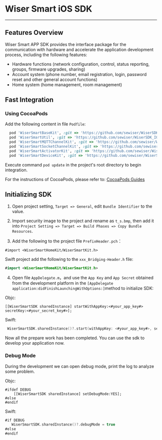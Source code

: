 # Wiser Smart iOS SDK

---


## Features Overview

Wiser Smart APP SDK provides the interface package for the communication with hardware and accelerate the application development process, including the following features:

- Hardware functions (network configuration, control, status reporting, groups, firmware upgrades, sharing)
- Account system (phone number, email registration, login, password reset and other general account functions)
- Home system (home management, room management)

## Fast Integration

### Using CocoaPods

Add the following content in file `Podfile`:

```ruby
  pod 'WiserSmartBaseKit', :git => 'https://github.com/sewiser/WiserSDK_IOS.git', :tag => '3.14.2'
  pod 'WiserSmartUtil', :git => 'https://github.com/sewiser/WiserSDK_IOS.git', :tag => '3.14.2'
  pod 'WiserSmartMQTTChannelKit', :git => 'https://github.com/sewiser/WiserSDK_IOS.git', :tag => '3.14.2'
  pod 'WiserSmartSocketChannelKit', :git => 'https://github.com/sewiser/WiserSDK_IOS.git', :tag => '3.14.2'
  pod 'WiserSmartActivatorKit', :git => 'https://github.com/sewiser/WiserSDK_IOS.git', :tag => '3.14.2'
  pod 'WiserSmartDeviceKit', :git => 'https://github.com/sewiser/WiserSDK_IOS.git', :tag => '3.14.2'
```

Execute command `pod update` in the project's root directory to begin integration.

For the instructions of CocoaPods, please refer to: [CocoaPods Guides](https://guides.cocoapods.org/)

## Initializing SDK

1. Open project setting, `Target => General`, edit `Bundle Identifier` to the value.

2. Import security image to the project and rename as `t_s.bmp`, then add it into `Project Setting => Target => Build Phases => Copy Bundle Resources`.

3. Add the following to the project file `PrefixHeader.pch`：

```objc
#import <WiserSmartHomeKit/WiserSmartKit.h>
```

Swift project add the following to the `xxx_Bridging-Header.h` file:

```swift
#import <WiserSmartHomeKit/WiserSmartKit.h>
```

4. Open file `AppDelegate.m`，and use the `App Key` and `App Secret` obtained from the development platform in the `[AppDelegate application:didFinishLaunchingWithOptions:]`method to initialize SDK:

Objc:

```objc
[[WiserSmartSDK sharedInstance] startWithAppKey:<#your_app_key#> secretKey:<#your_secret_key#>];
```

Swift:

```swift
 WiserSmartSDK.sharedInstance()?.start(withAppKey: <#your_app_key#>, secretKey: <#your_secret_key#>)
```

Now all the prepare work has been completed. You can use the sdk to develop your application now.



### Debug Mode

During the development we can open debug mode, print the log to analyze some problem.

Objc:

```objc
#ifdef DEBUG
    [[WiserSmartSDK sharedInstance] setDebugMode:YES];
#else
#endif
```

Swift:

```swift
#if DEBUG
   WiserSmartSDK.sharedInstance()?.debugMode = true
#else
#endif
```

